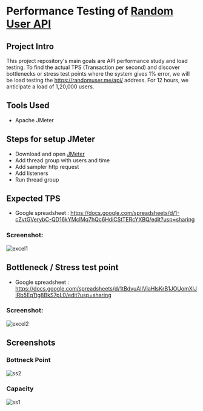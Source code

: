 # Performance Testing of [Random User API](https://randomuser.me/api/)

## Project Intro
This project repository's main goals are API performance study and load testing. 
To find the actual TPS (Transaction per second) and discover bottlenecks or stress test points where the system gives 1% error,
we will be load testing the https://randomuser.me/api/ address. For 12 hours, we anticipate a load of 1,20,000 users.

## Tools Used
- Apache JMeter
  
## Steps for setup JMeter
- Download and open [JMeter](https://jmeter.apache.org/download_jmeter.cgi)
- Add thread group with users and time
- Add sampler http request
- Add listeners
- Run thread group

## Expected TPS
- Google spreadsheet : https://docs.google.com/spreadsheets/d/1-cZvtGVerybC-QD16kYMclMq7hQc6HdiCStTERcYXBQ/edit?usp=sharing

### Screenshot:
![excel1](https://github.com/hasan-sagar/Random-User-API-Performance-Test/assets/61242766/975f8c26-24ed-42f5-9eb6-2f6d6ec9574d)

## Bottleneck / Stress test point
- Google spreadsheet : https://docs.google.com/spreadsheets/d/1tBdvuAlIViaHlsKrB1JOUomXlJIRb5EqTtg8BkS7pL0/edit?usp=sharing

### Screenshot:
![excel2](https://github.com/hasan-sagar/Random-User-API-Performance-Test/assets/61242766/cdd98e21-661f-434b-8186-355518691fc0)

## Screenshots

### Bottneck Point
![ss2](https://github.com/hasan-sagar/Random-User-API-Performance-Test/assets/61242766/5f6523ea-62de-4b4b-9be6-5f388417fb89)

### Capacity

![ss1](https://github.com/hasan-sagar/Random-User-API-Performance-Test/assets/61242766/969b2247-85f5-4e7b-8beb-f7b38cfd7f84)





